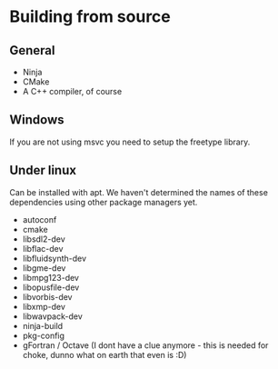 # Building from source

## General

* Ninja
* CMake
* A C++ compiler, of course

## Windows

If you are not using msvc you need to setup the freetype library.

## Under linux

Can be installed with apt. We haven't determined the names of these dependencies using other package managers yet.

* autoconf
* cmake
* libsdl2-dev
* libflac-dev
* libfluidsynth-dev
* libgme-dev
* libmpg123-dev
* libopusfile-dev
* libvorbis-dev
* libxmp-dev
* libwavpack-dev
* ninja-build
* pkg-config
* gFortran / Octave (I dont have a clue anymore - this is needed for choke, dunno what on earth that even is :D)
